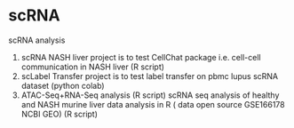 # scRNA
scRNA analysis
1. scRNA NASH liver project is to test CellChat package i.e. cell-cell communication in NASH liver  (R script)
2. scLabel Transfer project is to test label transfer on pbmc lupus scRNA dataset (python colab)
3.  ATAC-Seq+RNA-Seq analysis  (R script)
scRNA seq analysis of healthy and NASH murine liver data analysis in R ( data open source GSE166178 NCBI GEO) (R script)
